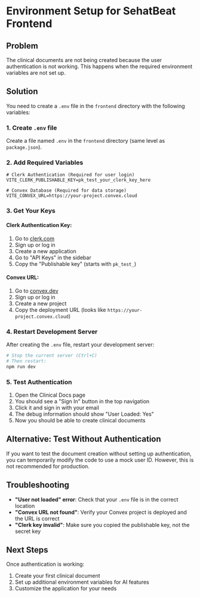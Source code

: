 # Environment Setup for SehatBeat Frontend

## Problem
The clinical documents are not being created because the user authentication is not working. This happens when the required environment variables are not set up.

## Solution
You need to create a `.env` file in the `frontend` directory with the following variables:

### 1. Create `.env` file
Create a file named `.env` in the `frontend` directory (same level as `package.json`).

### 2. Add Required Variables
```env
# Clerk Authentication (Required for user login)
VITE_CLERK_PUBLISHABLE_KEY=pk_test_your_clerk_key_here

# Convex Database (Required for data storage)
VITE_CONVEX_URL=https://your-project.convex.cloud
```

### 3. Get Your Keys

#### Clerk Authentication Key:
1. Go to [clerk.com](https://clerk.com)
2. Sign up or log in
3. Create a new application
4. Go to "API Keys" in the sidebar
5. Copy the "Publishable key" (starts with `pk_test_`)

#### Convex URL:
1. Go to [convex.dev](https://convex.dev)
2. Sign up or log in
3. Create a new project
4. Copy the deployment URL (looks like `https://your-project.convex.cloud`)

### 4. Restart Development Server
After creating the `.env` file, restart your development server:
```bash
# Stop the current server (Ctrl+C)
# Then restart:
npm run dev
```

### 5. Test Authentication
1. Open the Clinical Docs page
2. You should see a "Sign In" button in the top navigation
3. Click it and sign in with your email
4. The debug information should show "User Loaded: Yes"
5. Now you should be able to create clinical documents

## Alternative: Test Without Authentication
If you want to test the document creation without setting up authentication, you can temporarily modify the code to use a mock user ID. However, this is not recommended for production.

## Troubleshooting
- **"User not loaded" error**: Check that your `.env` file is in the correct location
- **"Convex URL not found"**: Verify your Convex project is deployed and the URL is correct
- **"Clerk key invalid"**: Make sure you copied the publishable key, not the secret key

## Next Steps
Once authentication is working:
1. Create your first clinical document
2. Set up additional environment variables for AI features
3. Customize the application for your needs


